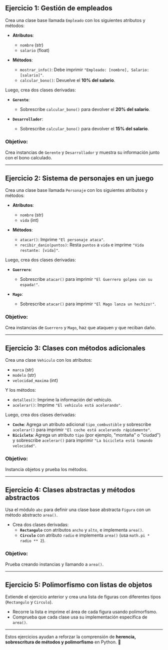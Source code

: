 ## Ejercicio 1: Gestión de empleados
Crea una clase base llamada `Empleado` con los siguientes atributos y métodos:

- **Atributos**:
  - `nombre` (str)
  - `salario` (float)

- **Métodos**:
  - `mostrar_info()`: Debe imprimir `"Empleado: [nombre], Salario: [salario]"`.
  - `calcular_bono()`: Devuelve el **10% del salario**.

Luego, crea dos clases derivadas:

- **`Gerente`**:
  - Sobrescribe `calcular_bono()` para devolver el **20% del salario**.
  
- **`Desarrollador`**:
  - Sobrescribe `calcular_bono()` para devolver el **15% del salario**.
  
### **Objetivo**:  
Crea instancias de `Gerente` y `Desarrollador` y muestra su información junto con el bono calculado.

---

## Ejercicio 2: Sistema de personajes en un juego
Crea una clase base llamada `Personaje` con los siguientes atributos y métodos:

- **Atributos**:
  - `nombre` (str)
  - `vida` (int)

- **Métodos**:
  - `atacar()`: Imprime `"El personaje ataca"`.
  - `recibir_danio(puntos)`: Resta `puntos` a `vida` e imprime `"Vida restante: [vida]"`.

Luego, crea dos clases derivadas:

- **`Guerrero`**:
  - Sobrescribe `atacar()` para imprimir `"El Guerrero golpea con su espada!"`.

- **`Mago`**:
  - Sobrescribe `atacar()` para imprimir `"El Mago lanza un hechizo!"`.

### **Objetivo**:  
Crea instancias de `Guerrero` y `Mago`, haz que ataquen y que reciban daño.

---

## Ejercicio 3: Clases con métodos adicionales
Crea una clase `Vehiculo` con los atributos:

- `marca` (str)
- `modelo` (str)
- `velocidad_maxima` (int)

Y los métodos:
- `detalles()`: Imprime la información del vehículo.
- `acelerar()`: Imprime `"El vehículo está acelerando"`.

Luego, crea dos clases derivadas:

- **`Coche`**: Agrega un atributo adicional `tipo_combustible` y sobrescribe `acelerar()` para imprimir `"El coche está acelerando rápidamente"`.
- **`Bicicleta`**: Agrega un atributo `tipo` (por ejemplo, "montaña" o "ciudad") y sobrescribe `acelerar()` para imprimir `"La bicicleta está tomando velocidad"`.

### **Objetivo**:
Instancia objetos y prueba los métodos.

---

## Ejercicio 4: Clases abstractas y métodos abstractos
Usa el módulo `abc` para definir una clase base abstracta `Figura` con un método abstracto `area()`.

- Crea dos clases derivadas:
  - **`Rectangulo`** con atributos `ancho` y `alto`, e implementa `area()`.
  - **`Circulo`** con atributo `radio` e implementa `area()` (usa `math.pi * radio ** 2`).
  
### **Objetivo**:
Prueba creando instancias y llamando a `area()`.

---

## Ejercicio 5: Polimorfismo con listas de objetos
Extiende el ejercicio anterior y crea una lista de figuras con diferentes tipos (`Rectangulo` y `Circulo`). 

- Recorre la lista e imprime el área de cada figura usando polimorfismo.
- Comprueba que cada clase usa su implementación específica de `area()`. 

---

Estos ejercicios ayudan a reforzar la comprensión de **herencia, sobrescritura de métodos y polimorfismo** en Python. 🚀

